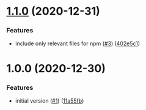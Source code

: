 # [1.1.0](https://github.com/marianozunino/sequelize-typescript-paginate/compare/v1.0.0...v1.1.0) (2020-12-31)


### Features

* include only relevant files for npm ([#3](https://github.com/marianozunino/sequelize-typescript-paginate/issues/3)) ([402e5c1](https://github.com/marianozunino/sequelize-typescript-paginate/commit/402e5c1a0fd7d55a38fb25dc5e8e9616c7524ed0))

# 1.0.0 (2020-12-30)


### Features

* initial version ([#1](https://github.com/marianozunino/sequelize-typescript-paginate/issues/1)) ([11a55fb](https://github.com/marianozunino/sequelize-typescript-paginate/commit/11a55fb99bf4c04ce0efd93e45bea674c538ff2b))
